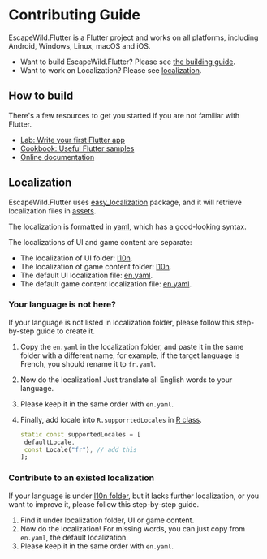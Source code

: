 ﻿# Contributing Guide

EscapeWild.Flutter is a Flutter project and works on all platforms,
including Android, Windows, Linux, macOS and iOS.

- Want to build EscapeWild.Flutter? Please see [the building guide](#how-to-build).
- Want to work on Localization? Please see [localization](#Localization).

## How to build

There's a few resources to get you started if you are not familiar with Flutter.

- [Lab: Write your first Flutter app](https://docs.flutter.dev/get-started/codelab)
- [Cookbook: Useful Flutter samples](https://docs.flutter.dev/cookbook)
- [Online documentation](https://docs.flutter.dev/)

## Localization

EscapeWild.Flutter uses [easy_localization](https://pub.dev/packages/easy_localization) package,
and it will retrieve localization files in [assets](escape_wild/assets).

The localization is formatted in [yaml](https://yaml.org/), which has a good-looking syntax.

The localizations of UI and game content are separate:

- The localization of UI folder: [l10n](escape_wild/assets/l10n).
- The localization of game content folder: [l10n](escape_wild/assets/vanilla/l10n).
- The default UI localization file: [en.yaml](escape_wild/assets/l10n/en.yaml).
- The default game content localization file: [en.yaml](escape_wild/assets/vanilla/l10n/en.yaml).

### Your language is not here?

If your language is not listed in localization folder, please follow this step-by-step guide to create it.

1. Copy the `en.yaml` in the localization folder, and paste it in the same folder with a different name,
   for example, if the target language is French, you should rename it to `fr.yaml`.

2. Now do the localization! Just translate all English words to your language.
3. Please keep it in the same order with `en.yaml`.
4. Finally, add locale into `R.supporrtedLocales` in [R class](escape_wild/lib/r.dart).
   ```dart
   static const supportedLocales = [
    defaultLocale,
    const Locale("fr"), // add this
   ];
   ``` 

### Contribute to an existed localization

If your language is under [l10n folder](escape_wild/assets/l10n),
but it lacks further localization, or you want to improve it, please follow this step-by-step guide.

1. Find it under localization folder, UI or game content.
2. Now do the localization! For missing words,
   you can just copy from `en.yaml`, the default localization.
3. Please keep it in the same order with `en.yaml`.
